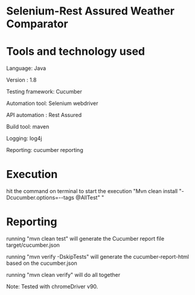 # Selenium-Rest Assured Weather Comparator

# Tools and technology used

Language: Java 

Version : 1.8

Testing framework: Cucumber

Automation tool: Selenium webdriver

API automation : Rest Assured

Build tool: maven

Logging: log4j

Reporting: cucumber reporting

# Execution
hit the command on terminal to start the execution "Mvn clean install "-Dcucumber.options=--tags @AllTest" "

# Reporting

running "mvn clean test" will generate the Cucumber report file target/cucumber.json

running "mvn verify -DskipTests" will generate the cucumber-report-html based on the cucumber.json

running "mvn clean verify" will do all together


Note: Tested with chromeDriver v90.


